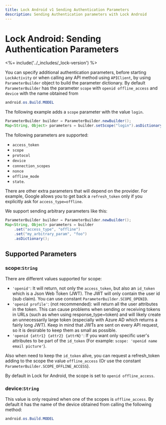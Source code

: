 ```yaml
---
title: Lock Android v1 Sending Authentication Parameters
description: Sending Authentication parameters with Lock Android
---
```

# Lock Android: Sending Authentication Parameters

<%= include('../_includes/_lock-version') %>

You can specify additional authentication parameters, before starting `LockActivity` or when calling any API method using `APIClient`, by using `ParameterBuilder` object to build the parameter dictionary. By default `ParameterBuilder` has the parameter `scope` with `openid offline_access` and `device` with the name obtained from

```java
android.os.Build.MODEL
```

The following example adds a `scope` parameter with the value `login`.

```java
ParameterBuilder builder = ParameterBuilder.newBuilder();
Map<String, Object> parameters = builder.setScope("login").asDictionary();
```

The following parameters are supported:

* `access_token`
* `scope`
* `protocol`
* `device`
* `connection_scopes`
* `nonce`
* `offline_mode`
* `state`.

There are other extra parameters that will depend on the provider. For example, Google allows you to get back a `refresh_token` only if you explicitly ask for `access_type=offline`.

We support sending arbitrary parameters like this:

```java
ParameterBuilder builder = ParameterBuilder.newBuilder();
Map<String, Object> parameters = builder
    .set("access_type", "offline")
    .set("my_arbitrary_param", "foo")
    .asDictionary();
```

## Supported Parameters

### scope:`String`

There are different values supported for scope:

* `'openid'`: It will return, not only the `access_token`, but also an `id_token` which is a Json Web Token (JWT). The JWT will only contain the user id (sub claim). You can use constant `ParameterBuilder.SCOPE_OPENID`.
* `'openid profile'`: (not recommended): will return all the user attributes in the token. This can cause problems when sending or receiving tokens in URLs (such as when using response_type=token) and will likely create an unnecessarily large token (especially with Azure AD which returns a fairly long JWT). Keep in mind that JWTs are sent on every API request, so it is desirable to keep them as small as possible.
* `'openid {attr1} {attr2} {attrN}'`: If you want only specific user's attributes to be part of the `id_token` (For example: `scope: 'openid name email picture'`).

Also when need to keep the `id_token` alive, you can request a refresh_token adding to the scope the value `offline_access` (Or use the constant `ParameterBuilder.SCOPE_OFFLINE_ACCESS`).

By default in Lock for Android, the scope is set to `openid offline_access`.

### device:`String`

This value is only required when one of the scopes is `offline_access`. By default it has the name of the device obtained from calling the following method:

```java
android.os.Build.MODEL
```
